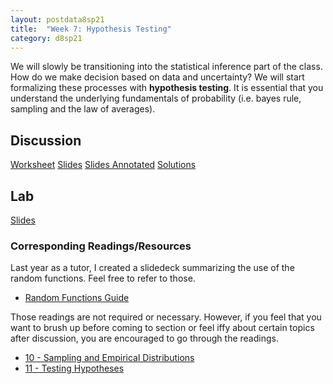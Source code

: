 ```yaml
---
layout: postdata8sp21
title:  "Week 7: Hypothesis Testing"
category: d8sp21
---
```


We will slowly be transitioning into the statistical inference part of the class. How do we make decision based on data and uncertainty? We will start formalizing these processes with **hypothesis testing**. It is essential that you understand the underlying fundamentals of probability (i.e. bayes rule, sampling and the law of averages).

## Discussion

[Worksheet](https://docs.google.com/document/d/1KtjOpCLDSP1qGArq7vpoVvmdaagWMJ9pehCe6HGrHTY/edit?usp=sharing)
[Slides](/assets/docs/d8-sp21-dis07.pdf)
[Slides Annotated](/assets/docs/d8-sp21-dis07-sol.pdf)
[Solutions](http://data8.org)

## Lab

[Slides](https://drive.google.com/file/d/1-jnVP669rU1nmbNBQ05LDkwIDkG6U22C/view?usp=sharing)

### Corresponding Readings/Resources

Last year as a tutor, I created a slidedeck summarizing the use of the random functions. Feel free to refer to those.
- [Random Functions Guide](https://kevin-miao.com/assets/docs/tutsec7.pdf)

Those readings are not required or necessary. However, if you feel that you want to brush up before coming to section or feel iffy about certain topics after discussion, you are encouraged to go through the readings.

- [10 - Sampling and Empirical Distributions](https://www.inferentialthinking.com/chapters/10/Sampling_and_Empirical_Distributions.html)
- [11 - Testing Hypotheses](https://www.inferentialthinking.com/chapters/11/Testing_Hypotheses.html)


